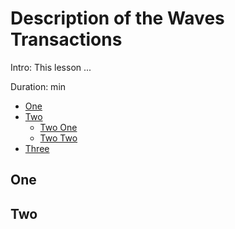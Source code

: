 # Description of the Waves Transactions #

Intro: This lesson ...

Duration: min

- [One]()
- [Two]()
  - [Two One]()
  - [Two Two]()
- [Three]()

## One ##

## Two ##